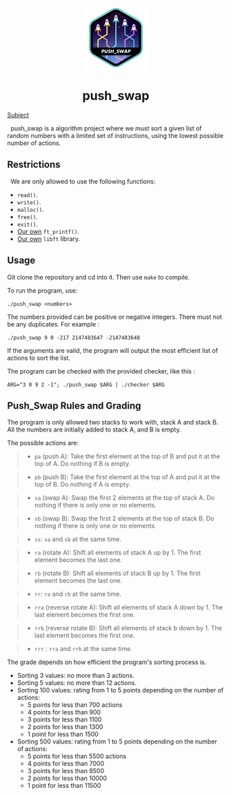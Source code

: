 <p align="center">
  <img src="srcs/push_swap.png" />
</p>

<h1 align="center">push_swap</h1>

[Subject](srcs/en.subject.pdf)

&nbsp; push_swap is a algorithm project where we must sort a given list of random numbers with a limited set of instructions, using the lowest possible number of actions.

## Restrictions
&nbsp; We are only allowed to use the following functions:

* `read()`.
* `write()`.
* `malloc()`.
* `free()`.
* `exit()`.
* [Our own](https://github.com/ThalesXS/42-ft_printf) `ft_printf()`.
* [Our own](https://github.com/ThalesXS/42-libft) `libft` library.

## Usage

Git clone the repository and cd into it. Then use ```make``` to compile.

To run the program, use:

```shell
./push_swap <numbers>
```

The numbers provided can be positive or negative integers. There must not be any duplicates. For example :

```shell
./push_swap 9 0 -217 2147483647 -2147483648
```

If the arguments are valid, the program will output the most efficient list of actions to sort the list.

The program can be checked with the provided checker, like this :

```shell
ARG="3 0 9 2 -1"; ./push_swap $ARG | ./checker $ARG
```

## Push_Swap Rules and Grading

The program is only allowed two stacks to work with, stack A and stack B. All the numbers are initially added to stack A, and B is empty.

The possible actions are:

>* ```pa``` (push A):
>Take the first element at the top of B and put it at the top of A. Do nothing if B is empty.

>* ```pb``` (push B):
>Take the first element at the top of A and put it at the top of B. Do nothing if A is empty.

>* ```sa``` (swap A):
>Swap the first 2 elements at the top of stack A. Do nothing if there is only one or no elements.

>* ```sb``` (swap B):
>Swap the first 2 elements at the top of stack B. Do nothing if there is only one or no elements.

>* ```ss```:
>```sa``` and ```sb``` at the same time.

>* ```ra``` (rotate A):
>Shift all elements of stack A up by 1. The first element becomes the last one.

>* ```rb``` (rotate B):
>Shift all elements of stack B up by 1. The first element becomes the last one.

>* ```rr```:
>```ra``` and ```rb``` at the same time.

>* ```rra``` (reverse rotate A):
>Shift all elements of stack A down by 1. The last element becomes the first one.

>* ```rrb``` (reverse rotate B):
>Shift all elements of stack b down by 1. The last element becomes the first one.

>* ```rrr``` :
>```rra``` and ```rrb``` at the same time.

The grade depends on how efficient the program's sorting process is.
 
* Sorting 3 values: no more than 3 actions.
* Sorting 5 values: no more than 12 actions.
* Sorting 100 values: rating from 1 to 5 points depending on the number of actions:
  * 5 points for less than 700 actions
  * 4 points for less than 900
  * 3 points for less than 1100
  * 2 points for less than 1300
  * 1 point for less than 1500
* Sorting 500 values: rating from 1 to 5 points depending on the number of actions:
  * 5 points for less than 5500 actions
  * 4 points for less than 7000
  * 3 points for less than 8500
  * 2 points for less than 10000
  * 1 point for less than 11500